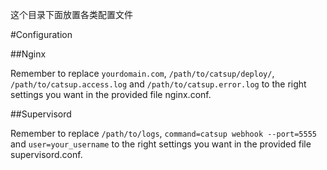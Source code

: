 这个目录下面放置各类配置文件

#Configuration

##Nginx

Remember to replace `yourdomain.com`, `/path/to/catsup/deploy/`, `/path/to/catsup.access.log` and `/path/to/catsup.error.log` to the right settings you want in the provided file nginx.conf.

##Supervisord

Remember to replace `/path/to/logs`, `command=catsup webhook --port=5555` and `user=your_username` to the right settings you want in the provided file supervisord.conf.
